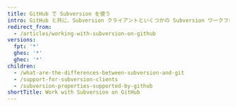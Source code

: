 ```yaml
---
title: GitHub で Subversion を使う
intro: GitHub と共に、Subversion クライアントといくつかの Subversion ワークフローおよびプロパティを使用できます。
redirect_from:
  - /articles/working-with-subversion-on-github
versions:
  fpt: '*'
  ghes: '*'
  ghec: '*'
children:
  - /what-are-the-differences-between-subversion-and-git
  - /support-for-subversion-clients
  - /subversion-properties-supported-by-github
shortTitle: Work with Subversion on GitHub
---
```


